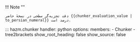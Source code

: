 !!! Note ""

    دقت تجزیه‌گر سطحی در نسخهٔ حاضر {{chunker_evaluation_value | to_persian_numeral}} درصد است. 

::: hazm.chunker
    handler: python
    options:
        members: 
            - Chunker 
            - tree2brackets
        show_root_heading: false
        show_source: false
